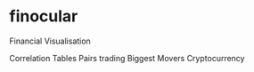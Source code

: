 # finocular
Financial Visualisation


Correlation Tables
Pairs trading
Biggest Movers
Cryptocurrency
